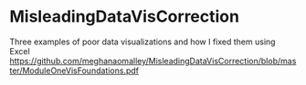 # MisleadingDataVisCorrection
Three examples of poor data visualizations and how I fixed them using Excel
https://github.com/meghanaomalley/MisleadingDataVisCorrection/blob/master/ModuleOneVisFoundations.pdf
